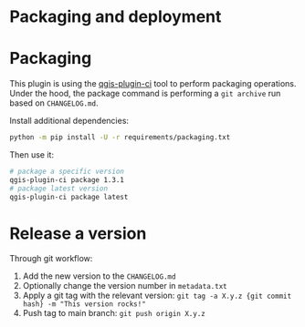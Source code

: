 # Packaging and deployment

# Packaging

This plugin is using the [qgis-plugin-ci](https://github.com/opengisch/qgis-plugin-ci/) tool to perform packaging operations.  
Under the hood, the package command is performing a `git archive` run based on `CHANGELOG.md`.

Install additional dependencies:

```bash
python -m pip install -U -r requirements/packaging.txt
```

Then use it:

```bash
# package a specific version
qgis-plugin-ci package 1.3.1
# package latest version
qgis-plugin-ci package latest
```

# Release a version

Through git workflow:

1. Add the new version to the `CHANGELOG.md`
1. Optionally change the version number in `metadata.txt`
1. Apply a git tag with the relevant version: `git tag -a X.y.z {git commit hash} -m "This version rocks!"`
1. Push tag to main branch: `git push origin X.y.z`
